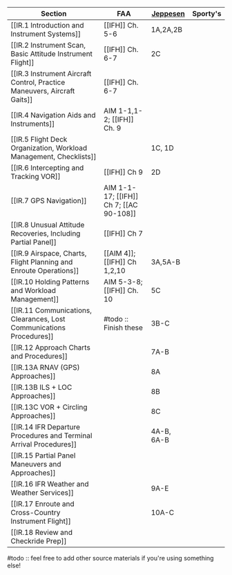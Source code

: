    | Section                                                                  | FAA                                     | [Jeppesen](https://shop.jeppesen.com/All-Products/Training/Training-Type/E-Books/Instrument-Commercial-E-book/p/10277281) | Sporty's |
   | ------------------------------------------------------------------------ | --------------------------------------- | ------------------------------------------------------------------------------------------------------------------------- | -------- |
   | [[IR.1 Introduction and Instrument Systems]]                             | [[IFH]] Ch. 5-6                         | 1A,2A,2B                                                                                                                  |          |
   | [[IR.2 Instrument Scan, Basic Attitude Instrument Flight]]               | [[IFH]] Ch. 6-7                         | 2C                                                                                                                        |          |
   | [[IR.3 Instrument Aircraft Control, Practice Maneuvers, Aircraft Gaits]] | [[IFH]] Ch. 6-7                         |                                                                                                                           |          |
   | [[IR.4 Navigation Aids and Instruments]]                                 | AIM 1-1,1-2; [[IFH]] Ch. 9              |                                                                                                                           |          |
   | [[IR.5 Flight Deck Organization, Workload Management, Checklists]]       |                                         | 1C, 1D                                                                                                                    |          |
   | [[IR.6 Intercepting and Tracking VOR]]                                   | [[IFH]] Ch 9                            | 2D                                                                                                                        |          |
   | [[IR.7 GPS Navigation]]                                                  | AIM 1-1-17; [[IFH]] Ch 7; [[AC 90-108]] |                                                                                                                           |          |
   | [[IR.8 Unusual Attitude Recoveries, Including Partial Panel]]            | [[IFH]] Ch 7                            |                                                                                                                           |          |
   | [[IR.9 Airspace, Charts, Flight Planning and Enroute Operations]]        | [[AIM 4]]; [[IFH]] Ch 1,2,10            | 3A,5A-B                                                                                                                   |          |
   | [[IR.10 Holding Patterns and Workload Management]]                       | AIM 5-3-8; [[IFH]] Ch. 10               | 5C                                                                                                                        |          |
   | [[IR.11 Communications, Clearances, Lost Communications Procedures]]     | #todo :: Finish these                   | 3B-C                                                                                                                      |          |
   | [[IR.12 Approach Charts and Procedures]]                                 |                                         | 7A-B                                                                                                                      |          |
   | [[IR.13A RNAV (GPS) Approaches]]                                         |                                         | 8A                                                                                                                        |          |
   | [[IR.13B ILS + LOC Approaches]]                                          |                                         | 8B                                                                                                                        |          |
   | [[IR.13C VOR + Circling Approaches]]                                     |                                         | 8C                                                                                                                        |          |
   | [[IR.14 IFR Departure Procedures and Terminal Arrival Procedures]]       |                                         | 4A-B, 6A-B                                                                                                                |          |
   | [[IR.15 Partial Panel Maneuvers and Approaches]]                         |                                         |                                                                                                                           |          |
   | [[IR.16 IFR Weather and Weather Services]]                               |                                         | 9A-E                                                                                                                      |          |
   | [[IR.17 Enroute and Cross-Country Instrument Flight]]                    |                                         | 10A-C                                                                                                                     |          |
   | [[IR.18 Review and Checkride Prep]]                                      |                                         |                                                                                                                           |          |

#todo :: feel free to add other source materials if you're using something else!